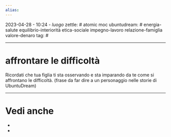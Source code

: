 ```yaml
---
alias: 
---
```

2023-04-28 - 10:24 - *luogo*
zettle: # atomic moc
ubuntudream: # energia-salute equilibrio-interiorità etica-sociale impegno-lavoro relazione-famiglia valore-denaro 
tag: #

---
# affrontare le difficoltà


Ricordati che tua figlia ti sta osservando e sta imparando da te come si affrontano le difficoltà. (frase da far dire a un personaggio nelle storie di UbuntuDream)



---
# Vedi anche
- 
- 